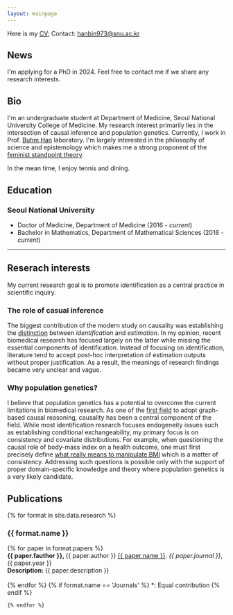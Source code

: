 ```yaml
---
layout: mainpage
---
```


Here is my [CV](CV_LeeH.pdf); Contact: <hanbin973@snu.ac.kr>

## News 
<p class="message">
  I'm applying for a PhD in 2024. Feel free to contact me if we share any research interests.
</p>

## Bio
I'm an undergraduate student at Department of Medicine, Seoul National University College of Medicine.
My research interest primarily lies in the intersection of causal inference and population genetics.
Currently, I work in Prof. [Buhm Han](https://hanlab.snu.ac.kr) laboratory.
I'm largely interested in the philosophy of science and epistemology which makes me a strong proponent of the [feminist standpoint theory](https://www.jstor.org/stable/10.7591/j.ctt1hhfnmg).

In the mean time, I enjoy tennis and dining.

## Education

### Seoul National University
- Doctor of Medicine, Department of Medicine (2016 - *current*)
- Bachelor in Mathematics, Department of Mathematical Sciences (2016 - *current*)

---

## Reserach interests
My current research goal is to promote identification as a central practice in scientific inquiry.

### The role of casual inference
The biggest contribution of the modern study on causality was establishing the [distinction](https://www.bradyneal.com/slides/2%20-%20Potential%20Outcomes.pdf) between *identification* and *estimation*.
In my opinion, recent biomedical research has focused largely on the latter while missing the essential components of identification.
Instead of focusing on identification, literature tend to accept post-hoc interpretation of estimation outputs without proper justification.
As a result, the meanings of research findings became very unclear and vague.

### Why population genetics?
I believe that population genetics has a potential to overcome the current limitations in biomedical research.
As one of the [first field](https://doi.org/10.1093/genetics/143.4.1499) to adopt graph-based causal reasoning, causality has been a central component of the field.
While most identification research focuses endogeneity issues such as establishing conditional exchangeability, my primary focus is on consistency and covariate distributions.
For example, when questioning the causal role of body-mass index on a health outcome, one must first precisely define [what really means to manipulate BMI](https://doi.org/10.1038/ijo.2008.82) which is a matter of consistency.
Addressing such questions is possible only with the support of proper domain-specific knowledge and theory where population genetics is a very likely candidate.


## Publications

<ul style='list-style: none; padding: 0px;'>
	{% for format in site.data.research %}
		<li>
			<h3 class='pub-format'> {{ format.name }} </h3>
			<div class='pubbox-out'>
				<div class='pubbox-in'>
					<ul style='list-style: none; padding: 0px;'>
						{% for paper in format.papers %}
							<li>
								<b>
								{{ paper.fauthor }}, 
								</b>
								{{ paper.author }} 
								<a href='{{ paper.doi }}'>{{ paper.name }}</a>. 
								<i>{{ paper.journal }}</i>,
								{{ paper.year }}<br>
								<b>
								Description:
								</b>
								{{ paper.description }}
								<br>
								<br>
							</li>
						{% endfor %}
						{% if format.name == 'Journals' %}
						*: Equal contribution
						{% endif %}
					</ul>
				</div>
			</div>
		</li>
		
	{% endfor %}
</ul>

